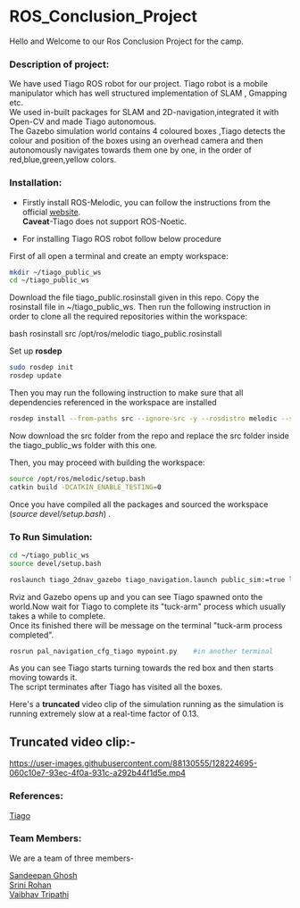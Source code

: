 #                     ROS_Conclusion_Project

Hello and Welcome to our Ros Conclusion Project for the camp.

### Description of project:

​We have used  Tiago ROS robot for our project. Tiago robot is a mobile manipulator which has well structured implementation of SLAM , Gmapping etc.  
We used in-built packages for SLAM and 2D-navigation,integrated it with Open-CV and made Tiago autonomous.  
The Gazebo simulation world contains 4 coloured boxes ,Tiago detects the colour and position of the boxes using an overhead camera and then autonomously navigates towards them one by one, in the order of red,blue,green,yellow colors.

### Installation:

- Firstly install ROS-Melodic, you can follow the instructions from the official [website](http://wiki.ros.org/melodic/Installation/Ubuntu).  
 **Caveat**-Tiago does not support ROS-Noetic.

- For installing Tiago ROS robot follow below procedure

First of all open a terminal and create an empty workspace: 

```bash
mkdir ~/tiago_public_ws
cd ~/tiago_public_ws
```

Download the file tiago_public.rosinstall given in this repo. Copy the rosinstall file in ~/tiago_public_ws. Then run the following instruction in order to clone all the required repositories within the workspace:

bash 
rosinstall src /opt/ros/melodic tiago_public.rosinstall


Set up **rosdep**  

  ```bash
sudo rosdep init
rosdep update
```   

Then you may run the following instruction to make sure that all dependencies referenced in the workspace are installed 

```bash
rosdep install --from-paths src --ignore-src -y --rosdistro melodic --skip-keys="opencv2 opencv2-nonfree pal_laser_filters speed_limit_node sensor_to_cloud hokuyo_node libdw-dev python-graphitesend-pip python-statsd pal_filters pal_vo_server pal_usb_utils pal_pcl pal_pcl_points_throttle_and_filter pal_karto pal_local_joint_control camera_calibration_files pal_startup_msgs pal-orbbec-openni2 dummy_actuators_manager pal_local_planner gravity_compensation_controller current_limit_controller dynamic_footprint dynamixel_cpp tf_lookup opencv3 joint_impedance_trajectory_controller"
```
Now download the src folder from the repo and replace the src folder inside the tiago_public_ws folder with this one.  

Then, you may proceed with building the workspace: 

```bash
source /opt/ros/melodic/setup.bash
catkin build -DCATKIN_ENABLE_TESTING=0
```

Once you have compiled all the packages and sourced the workspace (*source devel/setup.bash*) .  
  
  
### To Run Simulation:

```bash
cd ~/tiago_public_ws
source devel/setup.bash
```

```bash
roslaunch tiago_2dnav_gazebo tiago_navigation.launch public_sim:=true lost:=true
```  

Rviz and Gazebo opens up and you can see Tiago spawned onto the world.Now wait for Tiago to complete its "tuck-arm" process which usually takes a while to complete.  
Once its finished there will be message on the terminal "tuck-arm process completed".
  

```bash
rosrun pal_navigation_cfg_tiago mypoint.py    #in another terminal
```  

As you can see Tiago starts turning towards the red box and then starts moving towards it.  
The script terminates after Tiago has visited all the boxes.
  
Here's a **truncated** video clip of the simulation running as the simulation is running extremely slow at a real-time factor of 0.13.  

## Truncated video clip:-

https://user-images.githubusercontent.com/88130555/128224695-060c10e7-93ec-4f0a-931c-a292b44f1d5e.mp4

### References:
[Tiago](http://wiki.ros.org/Robots/TIAGo/Tutorials)

### Team Members:

We are a team of three members-

[Sandeepan Ghosh](https://github.com/san2130)  
[Srini Rohan](https://github.com/Srini-Rohan)  
[Vaibhav Tripathi](https://github.com/oyetripathi)
